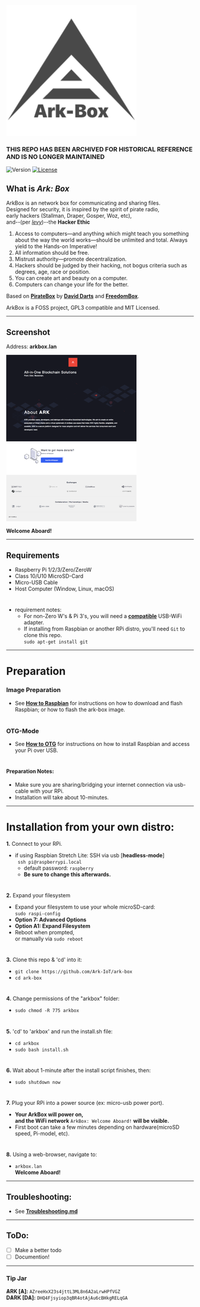<img src="https://github.com/Ark-IoT/ark-box/blob/master/ark_box_logo.png" width="350">  

### THIS REPO HAS BEEN ARCHIVED FOR HISTORICAL REFERENCE AND IS NO LONGER MAINTAINED

![Version](https://img.shields.io/badge/version-0.9.0--beta-orange.svg?style=flat-square&&colorA=494949) 
[![License](https://img.shields.io/badge/license-MIT-BE90D4.svg?style=flat-square&&colorA=494949)](http://creativecommons.org/licenses/by-sa/4.0/) 

## What is ***Ark: Box***

ArkBox is an network box for communicating and sharing files.  
Designed for security, it is inspired by the spirit of pirate radio,  
early hackers (Stallman, Draper, Gosper, Woz, etc),  
and--(per [*levy*](http://www.stevenlevy.com/))--the  **Hacker Ethic**  
1. Access to computers—and anything which might teach you something about the way the world works—should be unlimited and total. Always yield to the Hands-on Imperative!
2. All information should be free.
3. Mistrust authority—promote decentralization.
4. Hackers should be judged by their hacking, not bogus criteria such as degrees, age, race or position.
5. You can create art and beauty on a computer.
6. Computers can change your life for the better.  

Based on [**PirateBox**](https://piratebox.cc/) by [**David Darts**](https://daviddarts.com/) and [**FreedomBox**](https://freedombox.org/).
 
ArkBox is a FOSS project, GPL3 compatible and MIT Licensed.

-----

## Screenshot  

Address: **arkbox.lan**  

<img src="https://github.com/Ark-IoT/ark-box/blob/master/screenshot.png" width="350">  

**Welcome Aboard!**  

-----  

## Requirements
- Raspberry Pi 1/2/3/Zero/ZeroW
- Class 10/U10 MicroSD-Card
- Micro-USB Cable
- Host Computer (Window, Linux, macOS)

#

- requirement notes:  
  - For non-Zero W's & Pi 3's, 
    you will need a [**compatible**](http://elinux.org/RPi_USB_Wi-Fi_Adapters) USB-WiFi adapter.
  - If installing from Raspbian or another RPi distro, 
    you'll need ```Git``` to clone this repo.  
  ```sudo apt-get install git```

-----

# Preparation

### Image Preparation 

- See [**How to Raspbian**](https://github.com/Ark-IoT/ark-box/blob/master/docs/HOW_to_RASPBIAN.md) for instructions on how to download and flash Raspbian;
or how to flash the ark-box image.

#

### OTG-Mode

- See [**How to OTG**](https://github.com/Ark-IoT/ark-box/blob/master/docs/HOW_to_OTG.md) for instructions on how to install Raspbian and access your Pi over USB.

#

#### Preparation Notes:
- Make sure you are sharing/bridging your internet connection via usb-cable with your RPi.
- Installation will take about 10-minutes.

-----

# Installation from your own distro:   

**1.** Connect to your RPi.   

- if using Raspbian Stretch Lite: 
    SSH via usb [**headless-mode**]  
    ``` ssh pi@raspberrypi.local```  
  - default password: ```raspberry```  
  - **Be sure to change this afterwards.**  

#

**2.** Expand your filesystem 
- Expand your filesystem to use your whole microSD-card:  
    ```sudo raspi-config```  
- **Option 7: Advanced Options**  
- **Option A1: Expand Filesystem**  
- Reboot when prompted,  
    or manually via ```sudo reboot```

#

**3.** Clone this repo & 'cd' into it:  
- ```git clone https://github.com/Ark-IoT/ark-box```  
- ```cd ark-box```

#

**4.** Change permissions of the "arkbox" folder:  
- ```sudo chmod -R 775 arkbox```  

#

**5.** 'cd' to 'arkbox' and run the install.sh file:  
- ```cd arkbox```  
- ```sudo bash install.sh```  

#

**6.** Wait about 1-minute after the install script finishes, then:   
- ```sudo shutdown now```

#

**7.** Plug your RPi into a power source (ex: micro-usb power port).
- **Your ArkBox will power on,  
    and the WiFi network** ```ArkBox: Welcome Aboard!``` **will be visible.**  
- First boot can take a few minutes depending on hardware(microSD speed, Pi-model, etc).

#

**8.** Using a web-browser, navigate to:  
- ```arkbox.lan```  
**Welcome Aboard!**  

-----

## Troubleshooting:

- See [**Troubleshooting.md**](https://github.com/Ark-IoT/ark-box/blob/master/docs/TROUBLESHOOTING.md)

-----

## ToDo:

- [ ] Make a better todo
- [ ] Documention!

-----

### Tip Jar   
**ѦRK [Ѧ]:** ```AZreeHxX23s4jttL3ML8n6A2aLrwHPfVGZ```  
**DѦRK [DѦ]:** ```DHQ4Fjsyiop3qBR4otAjAu6cBHkgRELqGA```  
